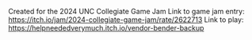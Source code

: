 Created for the 2024 UNC Collegiate Game Jam
Link to game jam entry: https://itch.io/jam/2024-collegiate-game-jam/rate/2622713
Link to play: https://helpneededverymuch.itch.io/vendor-bender-backup
